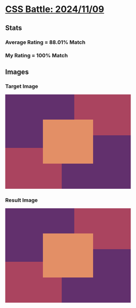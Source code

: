 # [CSS Battle: 2024/11/09](https://cssbattle.dev/play/XoIJKqrbMPRkdBbK9NaT)

## Stats

### Average Rating = 88.01% Match

### My Rating = 100% Match

## Images

### Target Image

![](./images/target.png)

### Result Image

![](./images/result.png)
